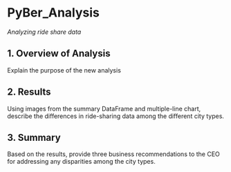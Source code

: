# PyBer_Analysis
*Analyzing ride share data*

## 1. Overview of Analysis
Explain the purpose of the new analysis

## 2. Results
Using images from the summary DataFrame and multiple-line chart, describe the differences in ride-sharing data among the different city types.

## 3. Summary
Based on the results, provide three business recommendations to the CEO for addressing any disparities among the city types.
